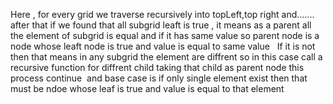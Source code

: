 Here , for every grid we traverse recursively into topLeft,top right and.......
after that if we found that all subgrid leaft is true , it means as a parent all the
element of subgrid is equal  and if it has same value
so parent node is a node whose leaft node is true and value is equal to same value
​
​
If it is not
then that means in any subgrid the element are diffrent so
in this case call a recursive function for diffrent child
taking that child as parent node this process continue
​
​
and base case is if only single element exist
then that must be ndoe whose leaf is true and value is equal to that element